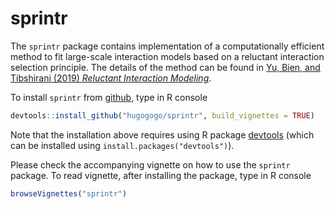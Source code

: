# sprintr

The `sprintr` package contains implementation of a computationally efficient method to fit large-scale interaction models based on a reluctant interaction selection principle.
The details of the method can be found in 
[Yu, Bien, and Tibshirani (2019) *Reluctant Interaction Modeling*](https://arxiv.org/abs/1907.08414).

To install `sprintr` from [github](http://github.com), type in R console
```R
devtools::install_github("hugogogo/sprintr", build_vignettes = TRUE)
```
Note that the installation above requires using R package [devtools](https://cran.r-project.org/web/packages/devtools/index.html)
(which can be installed using `install.packages("devtools")`).

Please check the accompanying vignette on how to use the `sprintr` package. To read vignette, after installing the package, type in R console
```R
browseVignettes("sprintr")
```

